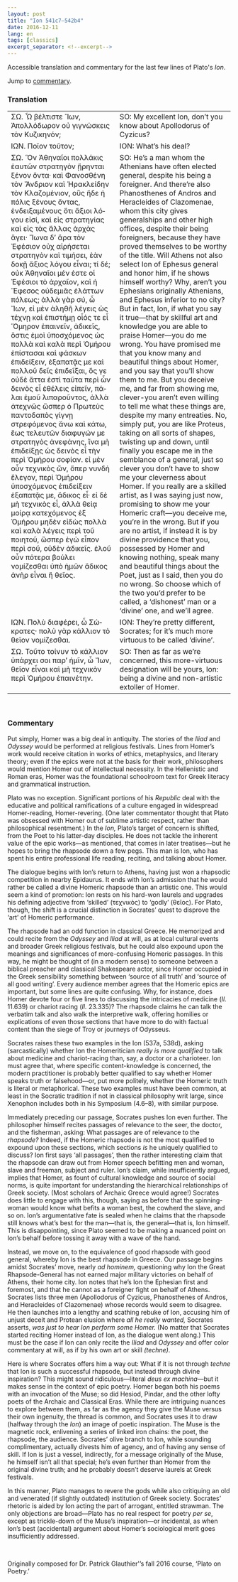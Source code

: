 ```yaml
---
layout: post
title: "Ion 541c7–542b4"
date: 2016-12-11
lang: en
tags: [classics]
excerpt_separator: <!--excerpt-->
---
```


Accessible translation and commentary for the last few lines of Plato's *Ion*.
<!--excerpt-->
Jump to [commentary](#commentary).

### Translation

<table>
  <tbody>
    <tr valign="top">
      <td><span lang="el">ΣΩ. Ὦ βέλτιστε Ἴων, Ἀπολλόδωρον οὐ γιγνώσκεις τὸν Κυζικηνόν;</span></td>
      <td>SO: My excellent Ion, don’t you know about Apollodorus of Cyzicus?</td>
    </tr>
    <tr valign="top">
      <td><span lang="el">ΙΩΝ. Ποῖον τοῦτον;</span></td>
      <td>ION: What’s his deal?</td>
    </tr>
    <tr valign="top">
      <td><span lang="el">ΣΩ.  Ὃν Ἀθηναῖοι πολλάκις ἑαυτῶν στρατηγὸν ᾕρηνται ξένον ὄντα· καὶ Φανοσθένη τὸν Ἄνδριον καὶ Ἡρακλείδην τὸν Κλαζοµένιον, οὓς ἥδε ἡ πόλις ξένους ὄντας, ἐνδειξαµένους ὅτι ἄξιοι λόγου εἰσί, καὶ εἰς στρατηγίας καὶ εἰς τὰς ἄλλας ἀρχὰς ἄγει· Ἴωνα δ’ ἄρα τὸν Ἐφέσιον οὐχ αἱρήσεται στρατηγὸν καὶ τιµήσει, ἐὰν δοκῇ ἄξιος λόγου εἶναι; τί δέ; οὐκ Ἀθηναῖοι µέν ἐστε οἱ Ἐφέσιοι τὸ ἀρχαῖον, καὶ ἡ Ἔφεσος οὐδεµιᾶς ἐλάττων πόλεως; ἀλλὰ γὰρ σύ, ὦ Ἴων, εἰ µὲν ἀληθῆ λέγεις ὡς τέχνῃ καὶ ἐπιστήµῃ οἷός τε εἶ Ὅµηρον ἐπαινεῖν, ἀδικεῖς, ὅστις ἐµοὶ ὑποσχόµενος ὡς πολλὰ καὶ καλὰ περὶ Ὁµήρου ἐπίστασαι καὶ φάσκων ἐπιδείξειν, ἐξαπατᾷς µε καὶ πολλοῦ δεῖς ἐπιδεῖξαι, ὅς γε οὐδὲ ἅττα ἐστὶ ταῦτα περὶ ὧν δεινὸς εἶ ἐθέλεις εἰπεῖν, πάλαι ἐµοῦ λιπαροῦντος, ἀλλὰ ἀτεχνῶς ὥσπερ ὁ Πρωτεὺς παντοδαπὸς γίγνῃ στρεφόµενος ἄνω καὶ κάτω, ἕως τελευτῶν διαφυγών µε στρατηγὸς ἀνεφάνης, ἵνα µὴ ἐπιδείξῃς ὡς δεινὸς εἶ τὴν περὶ Ὁµήρου σοφίαν. εἰ µὲν οὖν τεχνικὸς ὤν, ὅπερ νυνδὴ ἔλεγον, περὶ Ὁµήρου ὑποσχόµενος ἐπιδείξειν ἐξαπατᾷς µε, ἄδικος εἶ· εἰ δὲ µὴ τεχνικὸς εἶ, ἀλλὰ θείᾳ µοίρᾳ κατεχόµενος ἐξ Ὁµήρου µηδὲν εἰδὼς πολλὰ καὶ καλὰ λέγεις περὶ τοῦ ποιητοῦ, ὥσπερ ἐγὼ εἶπον περὶ σοῦ, οὐδὲν ἀδικεῖς. ἑλοῦ οὖν πότερα βούλει νοµίζεσθαι ὑπὸ ἡµῶν ἄδικος ἀνὴρ εἶναι ἢ θεῖος.</span></td>
      <td>SO: He’s a man whom the Athenians have often elected general, despite his being a foreigner. And there’re also Phanosthenes of Andros and Heracleides of Clazomenae, whom this city gives generalships and other high offices, despite their being foreigners, because they have proved themselves to be worthy of the title. Will Athens not also select Ion of Ephesus general and honor him, if he shows himself worthy? Why, aren’t you Ephesians originally Athenians, and Ephesus inferior to no city? But in fact, Ion, if what you say it true—that by skillful art and knowledge you are able to praise Homer—you do me wrong. You have promised me that you know many and beautiful things about Homer, and you say that you’ll show them to me. But you deceive me, and far from showing me, clever-you aren’t even willing to tell me what these things are, despite my many entreaties. No, simply put, you are like Proteus, taking on all sorts of shapes, twisting up and down, until finally you escape me in the semblance of a general, just so clever you don’t have to show me your cleverness about Homer. If you really are a skilled artist, as I was saying just now, promising to show me your Homeric craft—you deceive me, you’re in the wrong. But if you are no artist, if instead it is by divine providence that you, possessed by Homer and knowing nothing, speak many and beautiful things about the Poet, just as I said, then you do no wrong. So choose which of the two you’d prefer to be called, a ‘dishonest’ man or a ‘divine’ one, and we’ll agree.</td>
    </tr>
    <tr valign="top">
      <td><span lang="el">ΙΩΝ. Πολὺ διαφέρει, ὦ Σώκρατες· πολὺ γὰρ κάλλιον τὸ θεῖον νοµίζεσθαι.</span></td>
      <td>ION: They’re pretty different, Socrates; for it’s much more virtuous to be called ‘divine’.</td>
    </tr>
    <tr valign="top">
      <td><span lang="el">ΣΩ. Τοῦτο τοίνυν τὸ κάλλιον ὑπάρχει σοι παρ’ ἡµῖν, ὦ Ἴων, θεῖον εἶναι καὶ µὴ τεχνικὸν περὶ Ὁµήρου ἐπαινέτην.</span></td>
      <td>SO: Then as far as we’re concerned, this more-virtuous designation will be yours, Ion: being a divine and non-artistic extoller of Homer.</td>
    </tr>
  </tbody>
</table>

<p>&nbsp;</p>

### Commentary

Put simply, Homer was a big deal in antiquity. The stories of the *Iliad* and *Odyssey* would be performed at religious festivals. Lines from Homer’s work would receive citation in works of ethics, metaphysics, and literary theory; even if the epics were not at the basis for their work, philosophers would mention Homer out of intellectual necessity. In the Hellenistic and Roman eras, Homer was the foundational schoolroom text for Greek literacy and grammatical instruction.

Plato was no exception. Significant portions of his *Republic* deal with the educative and political ramifications of a culture engaged in widespread Homer-reading, Homer-revering. (One later commentator thought that Plato was obsessed with Homer out of sublime artistic respect, rather than philosophical resentment.) In the *Ion,* Plato’s target of concern is shifted, from the Poet to his latter-day disciples. He does not tackle the inherent value of the epic works—as mentioned, that comes in later treatises—but he hopes to bring the rhapsode down a few pegs. This man is Ion, who has spent his entire professional life reading, reciting, and talking about Homer.

The dialogue begins with Ion’s return to Athens, having just won a rhapsodic competition in nearby Epidaurus. It ends with Ion’s admission that he would rather be called a divine Homeric rhapsode than an artistic one. This would seem a kind of promotion: Ion rests on his hard-won laurels and upgrades his defining adjective from ‘skilled’ (<span lang="el">τεχνικὸς</span>) to ‘godly’ (<span lang="el">θεῖος</span>). For Plato, though, the shift is a crucial distinction in Socrates’ quest to disprove the ‘art’ of Homeric performance.

The rhapsode had an odd function in classical Greece. He memorized and could recite from the *Odyssey* and *Iliad* at will, as at local cultural events and broader Greek religious festivals, but he could also expound upon the meanings and significances of more-confusing Homeric passages. In this way, he might be thought of (in a modern sense) to someone between a biblical preacher and classical Shakespeare actor, since Homer occupied in the Greek sensibility something between ‘source of all truth’ and ‘source of all good writing’. Every audience member agrees that the Homeric epics are important, but some lines are quite confusing. Why, for instance, does Homer devote four or five lines to discussing the intricacies of medicine (*Il.* 11.639) or chariot racing (*Il.* 23.335)? The rhapsode claims he can talk the verbatim talk and also walk the interpretive walk, offering homilies or explications of even those sections that have more to do with factual content than the siege of Troy or journeys of Odysseus.

Socrates raises these two examples in the Ion (537a, 538d), asking (sarcastically) whether Ion the Homeritician *really is more qualified* to talk about medicine and chariot-racing than, say, a doctor or a charioteer. Ion must agree that, where specific content-knowledge is concerned, the modern practitioner is probably better qualified to say whether Homer speaks truth or falsehood—or, put more politely, whether the Homeric truth is literal or metaphorical. These two examples must have been common, at least in the Socratic tradition if not in classical philosophy writ large, since Xenophon includes both in his Symposium (4.6–8), with similar purpose.

Immediately preceding our passage, Socrates pushes Ion even further. The philosopher himself recites passages of relevance to the seer, the doctor, and the fisherman, asking: What passages are of relevance to the *rhapsode?* Indeed, if the Homeric rhapsode is not the most qualified to expound upon these sections, which sections *is* he uniquely qualified to discuss? Ion first says ‘all passages’, then the rather interesting claim that the rhapsode can draw out from Homer speech befitting men and woman, slave and freeman, subject and ruler. Ion’s claim, while insufficiently argued, implies that Homer, as fount of cultural knowledge and source of social norms, is quite important for understanding the hierarchical relationships of Greek society. (Most scholars of Archaic Greece would agree!) Socrates does little to engage with this, though, saying as before that the spinning-woman would know what befits a woman best, the cowherd the slave, and so on. Ion’s argumentative fate is sealed when he claims that the rhapsode still knows what’s best for the man—that is, the general—that is, Ion himself. This is disappointing, since Plato seemed to be making a nuanced point on Ion’s behalf before tossing it away with a wave of the hand.

Instead, we move on, to the equivalence of good rhapsode with good general, whereby Ion is the best rhapsode in Greece. Our passage begins amidst Socrates’ move, nearly *ad hominem,* questioning why Ion the Great Rhapsode-General has not earned major military victories on behalf of Athens, their home city. Ion notes that he’s Ion the Ephesian first and foremost, and that he cannot as a foreigner fight on behalf of Athens. Socrates lists three men (Apollodorus of Cyzicus, Phanosthenes of Andros, and Heracleides of Clazomenae) whose records would seem to disagree. He then launches into a lengthy and scathing rebuke of Ion, accusing him of unjust deceit and Protean elusion where *all he really wanted,* Socrates asserts, *was just to hear Ion perform some Homer.* (No matter that Socrates started reciting Homer instead of Ion, as the dialogue went along.) This must be the case if Ion can only recite the *Iliad* and *Odyssey* and offer color commentary at will, as if by his own art or skill *(techne)*.

Here is where Socrates offers him a way out: What if it is not through *techne* that Ion is such a successful rhapsode, but instead through divine inspiration? This might sound ridiculous—literal *deus ex machina*—but it makes sense in the context of epic poetry. Homer began both his poems with an invocation of the Muse; so did Hesiod, Pindar, and the other lofty poets of the Archaic and Classical Eras. While there are intriguing nuances to explore between them, as far as the agency they give the Muse versus their own ingenuity, the thread is common, and Socrates uses it to draw (halfway through the *Ion*) an image of poetic inspiration. The Muse is the magnetic rock, enlivening a series of linked iron chains: the poet, the rhapsode, the audience. Socrates’ olive branch to Ion, while sounding complimentary, actually divests him of agency, and of having any sense of skill. If Ion is just a vessel, indirectly, for a message originally of the Muse, he himself isn’t all that special; he’s even further than Homer from the original divine truth; and he probably doesn’t deserve laurels at Greek festivals.

In this manner, Plato manages to revere the gods while also critiquing an old and venerated (if slightly outdated) institution of Greek society. Socrates’ rhetoric is aided by Ion acting the part of arrogant, entitled strawman. The only objections are broad—Plato has no real respect for poetry *per se*, except as trickle-down of the Muse’s inspiration—or incidental, as when Ion’s best (accidental) argument about Homer’s sociological merit goes insufficiently addressed.

<p>&nbsp;</p>
<p class="postscript">
Originally composed for Dr. Patrick Glauthier'&#8217;s fall 2016 course, &lsquo;Plato on Poetry.&rsquo;
</p>
